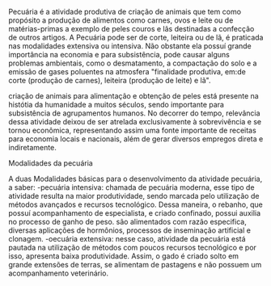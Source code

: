 <!DOCTYPE html>
<html>
<head>
<title> pecúaria </title>
<p>Pecuária é a atividade produtiva de criação de animais que tem como propósito a produção
de alimentos como carnes, ovos e leite ou de matérias-primas a exemplo de peles couros e lãs 
destinadas a confecção de outros artigos. A Pecuária pode ser de corte, leiteira ou de lã, é
praticada nas modalidades extensiva ou intensiva. Não obstante ela possuí grande importância 
na economia e para subsistência, pode causar alguns problemas ambientais, como o desmatamento,
a compactação do solo e a emissão de gases poluentes na atmosfera "finalidade produtiva, em:de 
corte (produção de carnes), leiteira (produção de leite) e lã". <p>
<p>criação de animais para alimentação e obtenção de peles está presente na histótia da humanidade
a muitos séculos, sendo importante para subsistência de agrupamentos humanos. No decorrer do tempo, 
relevância dessa atividade deixou de ser atrelada exclusivamente à sobrevivência e se tornou econômica,
representando assim uma fonte importante de receitas para economia locais e nacionais, além de gerar 
diversos empregos direta e indiretamente.<p>
<subtitle> Modalidades da pecuária </subtitle>
<p> A duas Modalidades básicas para o desenvolvimento da atividade pecuária, a saber:
-pecuária intensiva: chamada de pecuária moderna, esse tipo de atividade resulta na maior produtividade, 
sendo marcada pelo utilização de métodos avançados e recursos tecnológico. Dessa maneira, o rebanho, 
que possuí acompanhamento de especialista, e criado confinado, possui auxilia no processo de ganho de 
peso. são alimentados com razão especifica, diversas aplicações de hormônios, processos de inseminação 
artificial e clonagem.
-oecuária extensiva: nesse caso, atividade da pecuária está pautada na utilização de métodos com poucos 
recursos tecnológico e por isso, apresenta baixa produtividade. Assim, o gado é criado solto em grande 
extensões de terras, se alimentam de pastagens e não possuem um acompanhamento veterinário.<p>  

